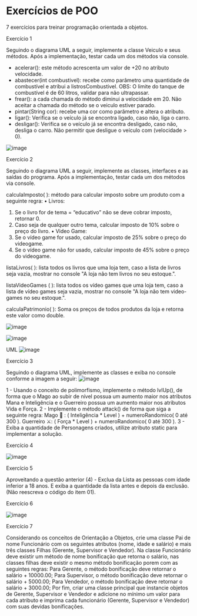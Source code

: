 # Exercícios de POO

7 exercícios para treinar programação orientada a objetos.

Exercício 1

Seguindo o diagrama UML a seguir, implemente a classe Veiculo e seus
métodos. Após a implementação, testar cada um dos métodos via console.
 - acelerar(): este método acrescenta um valor de +20 no atributo velocidade.
 - abastecer(int combustivel): recebe como parâmetro uma quantidade de combustível e atribui a listrosCombustivel. 
 OBS: O limite do tanque de combustível é de 60 litros, validar para não ultrapassar.
 - frear(): a cada chamada do método diminui a velocidade em 20. Não aceitar a chamada do método se o veiculo estiver parado.
 - pintar(String cor): recebe uma cor como parâmetro e altera o atributo.
 - ligar(): Verifica se o veículo já se encontra ligado, caso não, liga o carro.
 - desligar(): Verifica se o veículo já se encontra desligado, caso não, desliga o carro. Não permitir que desligue o veículo com (velocidade > 0).

![image](https://user-images.githubusercontent.com/69171098/140646830-f38394b9-921a-44f4-b3de-5471ecf68bdd.png)


Exercício 2

Seguindo o diagrama UML a seguir, implemente as classes, interfaces e as
saídas do programa. Após a implementação, testar cada um dos métodos via
console.

calculaImposto( ): método para calcular imposto sobre um 
produto com a seguinte regra:
• Livros:
1. Se o livro for de tema = “educativo” não se deve cobrar 
imposto, retornar 0.
2. Caso seja de qualquer outro tema, calcular imposto de 10% 
sobre o preço do livro.
• Video Game:
1. Se o vídeo game for usado, calcular imposto de 25% sobre 
o preço do videogame.
2. Se o vídeo game não for usado, calcular imposto de 45% 
sobre o preço do videogame.

listaLivros( ): lista todos os livros que uma loja tem, caso a 
lista de livros seja vazia, mostrar no console "A loja não tem 
livros no seu estoque.".

listaVideoGames ( ): lista todos os vídeo games que uma 
loja tem, caso a lista de vídeo games seja vazia, mostrar no 
console "A loja não tem video-games no seu estoque.".

calculaPatrimonio( ): Soma os preços de todos produtos da 
loja e retorna este valor como double.

![image](https://user-images.githubusercontent.com/69171098/140646976-7d9e935b-d9ba-45db-b907-71c414b3333f.png)

![image](https://user-images.githubusercontent.com/69171098/140646994-5aaa6b1b-1013-4c83-916b-fecb72fed5c8.png)

UML
![image](https://user-images.githubusercontent.com/69171098/140647024-bc8ba24d-24d8-42b7-8902-e70afdfed2bb.png)


Exercício 3 

Seguindo o diagrama UML, implemente as classes e exiba no console
conforme a imagem a seguir:
![image](https://user-images.githubusercontent.com/69171098/140647096-9f662d96-3a89-4776-8c06-3e8f6920d066.png)

1 - Usando o conceito de polimorfismo, implemente o método lvlUp(), de forma que o Mago ao subir de nível possua um aumento maior nos
atributos Mana e Inteligência e o Guerreiro possua um aumento maior nos atributos Vida e Força.
2 - Implemente o método attack() de forma que siga a seguinte regra:
Mago 🧹 : ( Inteligência * Level ) + numeroRandomico( 0 até 300 ).
Guerreiro ⚔: ( Força * Level ) + numeroRandomico( 0 até 300 ).
3 -  Exiba a quantidade de Personagens criados, utilize atributo static para
implementar a solução.


Exercício 4

![image](https://user-images.githubusercontent.com/69171098/140647208-ea6ed608-10bc-4028-b914-1025d489bb9c.png)


Exercício 5

Aproveitando a questão anterior (4) - Exclua da Lista as pessoas com idade
inferior a 18 anos. E exiba a quantidade da lista antes e depois da
exclusão. (Não reescreva o código do item 01).

Exercício 6

![image](https://user-images.githubusercontent.com/69171098/140647244-fe286c2e-dede-434b-b2cb-f6ce2beb5d06.png)


Exercício 7

Considerando os conceitos de Orientação a Objetos, crie uma classe Pai de nome Funcionário com os seguintes atributos (nome, idade e salário) e mais
três classes Filhas (Gerente, Supervisor e Vendedor). Na classe Funcionário deve existir um método de nome bonificação que retorna o salário, nas
classes filhas deve existir o mesmo método bonificação porem com as seguintes regras: 
Para Gerente, o método bonificação deve retornar o salário + 10000.00;
Para Supervisor, o método bonificação deve retornar o salário + 5000.00;
Para Vendedor, o método bonificação deve retornar o salário + 3000.00;
Por fim, criar uma classe principal que instancie objetos de Gerente, Supervisor e Vendedor e adicione no mínimo um valor para cada atributo e
imprima cada funcionário (Gerente, Supervisor e Vendedor) com suas devidas bonificações.










